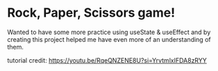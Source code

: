 # Rock, Paper, Scissors game!

Wanted to have some more practice using useState & useEffect
and by creating this project helped me have even more of an understanding of them.

tutorial credit:
https://youtu.be/RqeQNZENE8U?si=YrvtmlxIFDA8zRYY

